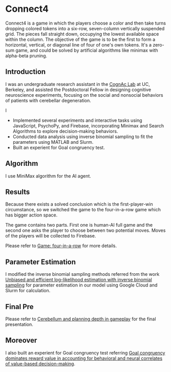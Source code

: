 # Connect4
Connect4 is a game in which the players choose a color and then take turns dropping colored tokens into a six-row, seven-column vertically suspended grid. The pieces fall straight down, occupying the lowest available space within the column. The objective of the game is to be the first to form a horizontal, vertical, or diagonal line of four of one's own tokens. It's a zero-sum game, and could be solved by artificial algorithms like minimax with alpha-beta pruning.
## Introduction
I was an undergraduate research assistant in the [CognAc Lab](https://ivrylab.berkeley.edu/) at UC, Berkeley, and assisted the Postdoctoral Fellow in designing cognitive neuroscience experiments, focusing on the social and nonsocial behaviors of patients with cerebellar degeneration.

I
- Implemented several experiments and interactive tasks using JavaScript, PsychoPy, and Firebase, incorporating
Minimax and Search Algorithms to explore decision-making behaviors.
- Conducted data analysis using inverse binomial sampling to fit the parameters using MATLAB and Slurm.
- Built an experient for Goal congruency test.


## Algorithm

I use MiniMax algorithm for the AI agent.


## Results
Because there exists a solved conclusion which is the first-player-win circumstance, so we switched the game to the four-in-a-row game which has bigger action space.

The game contains two parts. First one is human-AI full game and the second one asks the player to choose between two potential moves. Moves of the players will be collected to Firebase.

Please refer to [Game: four-in-a-row](https://test1-2c630.firebaseapp.com/) for more details.

## Parameter Estimation
I modified the inverse binomial sampling methods referred from the work [Unbiased and efficient log-likelihood estimation with inverse binomial sampling](https://pubmed.ncbi.nlm.nih.gov/33362195/) for parameter estimation in our model using Google Cloud and Slurm for calculation.


## Final Pre
Please refer to [Cerebellum and planning depth in gameplay](https://github.com/Skylar-xty/Projects_website/blob/main/RA%40Berkeley/Cerebellum_and_planning_depth_in_gameplay.pdf) for the final presentation.


## Moreover
I also built an experient for Goal congruency test referring [Goal congruency dominates reward value in accounting for behavioral and neural correlates of value-based decision-making](https://www.nature.com/articles/s41467-019-12931-x).

